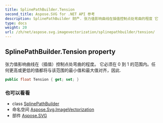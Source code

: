 ```yaml
---
title: SplinePathBuilder.Tension
second_title: Aspose.SVG for .NET API 参考
description: SplinePathBuilder 财产. 张力值影响曲线在插值控制点处弯曲的程度 它必须在 0 到 1 的范围内任何更高或更低的值都将与该范围的最小值和最大值对齐因此.
type: docs
weight: 20
url: /zh/net/aspose.svg.imagevectorization/splinepathbuilder/tension/
---
```

## SplinePathBuilder.Tension property

张力值影响曲线在（插值）控制点处弯曲的程度。 它必须在 0 到 1 的范围内。任何更高或更低的值都将与该范围的最小值和最大值对齐，因此.

```csharp
public float Tension { get; set; }
```

### 也可以看看

* class [SplinePathBuilder](../)
* 命名空间 [Aspose.Svg.ImageVectorization](../../splinepathbuilder/)
* 部件 [Aspose.SVG](../../../)


